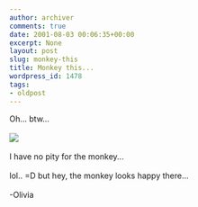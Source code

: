 ```yaml
---
author: archiver
comments: true
date: 2001-08-03 00:06:35+00:00
excerpt: None
layout: post
slug: monkey-this
title: Monkey this...
wordpress_id: 1478
tags:
- oldpost
---
```


Oh... btw...<br /><br /><img src="http://www.oliverweb.com/newsimages/hungmonkey.jpg"><br /><br />I have no pity for the monkey...<br /><br />lol.. =D but hey, the monkey looks happy there...<br /><br />-Olivia